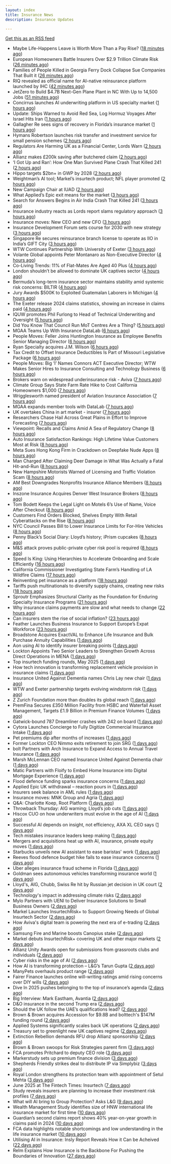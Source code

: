 ```yaml
---
layout: index
title: Insurance News
description: Insurance Updates

---
```


[Get this as an RSS feed](/insurance.rss)

<!-- news_marker starts -->
- Maybe Life-Happens Leave is Worth More Than a Pay Rise? ([18 minutes ago](https://insurance-edge.net/2025/06/13/maybe-life-happens-leave-is-worth-more-than-a-pay-rise/))
- European Homeowners Battle Insurers Over $2.9 Trillion Climate Risk ([26 minutes ago](https://www.insurancejournal.com/news/international/2025/06/13/827625.htm))
- Families of People Killed in Georgia Ferry Dock Collapse Sue Companies That Built it ([26 minutes ago](https://www.insurancejournal.com/news/southeast/2025/06/13/827662.htm))
- RIQ revealed as official name for AI-native reinsurance platform launched by IHC ([42 minutes ago](https://www.reinsurancene.ws/riq-revealed-as-official-name-for-ai-native-reinsurance-platform-launched-by-ihc/))
- JetZero to Build $4.7B Next-Gen Plane Plant in NC With Up to 14,500 Jobs ([51 minutes ago](https://www.insurancejournal.com/news/southeast/2025/06/13/827650.htm))
- Concirrus launches AI underwriting platform in US specialty market ([1 hours ago](https://www.reinsurancene.ws/concirrus-launches-ai-underwriting-platform-in-us-specialty-market/))
- Update: Ships Warned to Avoid Red Sea, Log Hormuz Voyages After Israel Hits Iran ([1 hours ago](https://www.insurancejournal.com/news/international/2025/06/13/827636.htm))
- Gallagher Re sees signs of recovery in Florida’s insurance market ([1 hours ago](https://www.reinsurancene.ws/gallagher-re-sees-signs-of-recovery-in-floridas-insurance-market/))
- Hymans Robertson launches risk transfer and investment service for small pension schemes ([2 hours ago](https://www.reinsurancene.ws/hymans-robertson-launches-risk-transfer-and-investment-service-for-small-pension-schemes/))
- Regulators Are Harming UK as a Financial Center, Lords Warn ([2 hours ago](https://www.insurancejournal.com/news/international/2025/06/13/827617.htm))
- Allianz makes £200k saving after butchered claim ([2 hours ago](https://www.postonline.co.uk/market-access/claims-fraud/7957937/allianz-makes-%C2%A3200k-saving-after-butchered-claim))
- ‘I Got Up and Ran’: How One Man Survived Plane Crash That Killed 241 ([2 hours ago](https://www.insurancejournal.com/news/international/2025/06/13/827609.htm))
- Hippo targets $2bn+ in GWP by 2028 ([2 hours ago](https://www.reinsurancene.ws/hippo-targets-2bn-in-gwp-by-2028/))
- Weightman’s AI tool; Markel’s insurtech product; NFL player promoted ([2 hours ago](https://www.postonline.co.uk/news/7957911/weightman%E2%80%99s-ai-tool-markel%E2%80%99s-insurtech-product-nfl-player-promoted))
- New Campaign Chair at IUAD ([2 hours ago](https://insurance-edge.net/2025/06/13/new-campaign-chair-at-iuad/))
- What Applied’s Epic exit means for the market ([3 hours ago](https://www.postonline.co.uk/commercial/7957935/what-applied%E2%80%99s-epic-exit-means-for-the-market))
- Search for Answers Begins in Air India Crash That Killed 241 ([3 hours ago](https://www.insurancejournal.com/news/international/2025/06/13/827600.htm))
- Insurance industry reacts as Lords report slams regulatory approach ([3 hours ago](https://www.insurancebusinessmag.com/uk/news/breaking-news/insurance-industry-reacts-as-lords-report-slams-regulatory-approach-538975.aspx))
- Insurance moves: New CEO and new CFO ([3 hours ago](https://www.insurancebusinessmag.com/uk/news/breaking-news/insurance-moves-new-ceo-and-new-cfo-538974.aspx))
- Insurance Development Forum sets course for 2030 with new strategy ([3 hours ago](https://www.insurancebusinessmag.com/uk/news/breaking-news/insurance-development-forum-sets-course-for-2030-with-new-strategy-538973.aspx))
- Singapore Re secures reinsurance branch license to operate as IIO in India’s GIFT City ([3 hours ago](https://www.reinsurancene.ws/singapore-re-secures-reinsurance-branch-license-to-operate-as-iio-in-indias-gift-city/))
- WTW Continues Partnership With University of Exeter ([3 hours ago](https://insurance-edge.net/2025/06/13/wtw-continues-partnership-with-university-of-exeter/))
- Volante Global appoints Peter Montanaro as Non-Executive Director ([4 hours ago](https://www.reinsurancene.ws/volante-global-appoints-peter-montanaro-as-non-executive-director/))
- Co-Living Trends: 11% of Flat-Mates Are Aged 40 Plus ([4 hours ago](https://insurance-edge.net/2025/06/13/co-living-trends-11-of-flat-mates-are-aged-40-plus/))
- London shouldn’t be allowed to dominate UK captives sector ([4 hours ago](https://www.postonline.co.uk/commercial/7957933/london-shouldn%E2%80%99t-be-allowed-to-dominate-uk-captives-sector))
- Bermuda’s long-term insurance sector maintains stability amid systemic risk concerns: BILTIR ([4 hours ago](https://www.reinsurancene.ws/bermudas-long-term-insurance-sector-maintains-stability-amid-systemic-risk-concerns-biltir/))
- Jury Awards $500K to Exploited Guatemalan Laborers in Michigan ([4 hours ago](https://www.insurancejournal.com/news/midwest/2025/06/13/827270.htm))
- The Exeter release 2024 claims statistics, showing an increase in claims paid ([4 hours ago](https://ifamagazine.com/the-exeter-release-2024-claims-statistics-showing-an-increase-in-claims-paid/))
- IQUW promotes Phil Furlong to Head of Technical Underwriting and Oversight ([5 hours ago](https://www.reinsurancene.ws/iquw-promotes-phil-furlong-to-head-of-technical-underwriting-and-oversight/))
- Did You Know That Council Run MoT Centres Are a Thing? ([5 hours ago](https://insurance-edge.net/2025/06/13/did-you-know-that-council-run-mot-centres-are-a-thing/))
- MGAA Teams Up With Insurance DataLab ([6 hours ago](https://insurance-edge.net/2025/06/13/mgaa-teams-up-with-insurance-datalab/))
- People Moves: Feller Joins Huntington Insurance as Employee Benefits Senior Managing Director ([6 hours ago](https://www.insurancejournal.com/news/midwest/2025/06/13/827413.htm))
- Ryan Specialty acquires J.M. Wilson ([6 hours ago](https://www.reinsurancene.ws/ryan-specialty-acquires-j-m-wilson/))
- Tax Credit to Offset Insurance Deductibles Is Part of Missouri Legislative Package ([6 hours ago](https://www.insurancejournal.com/news/midwest/2025/06/13/827529.htm))
- People Moves: Big ‘I’ Names Connors ACT Executive Director; WTW Makes Senior Hires to Insurance Consulting and Technology Business ([6 hours ago](https://www.insurancejournal.com/news/national/2025/06/13/827407.htm))
- Brokers warn on widespread underinsurance risk - Aviva ([7 hours ago](https://www.insurancebusinessmag.com/uk/news/breaking-news/brokers-warn-on-widespread-underinsurance-risk--aviva-538954.aspx))
- Climate Group Says State Farm Rate Hike to Cost California Homeowners $1,000 ([7 hours ago](https://www.insurancejournal.com/news/national/2025/06/13/827210.htm))
- Wrigglesworth named president of Aviation Insurance Association ([7 hours ago](https://www.insurancebusinessmag.com/uk/news/breaking-news/wrigglesworth-named-president-of-aviation-insurance-association-538953.aspx))
- MGAA expands member tools with DataLab ([7 hours ago](https://www.insurancebusinessmag.com/uk/news/breaking-news/mgaa-expands-member-tools-with-datalab-538952.aspx))
- UK overtakes China in art market - insurer ([7 hours ago](https://www.insurancebusinessmag.com/uk/news/breaking-news/uk-overtakes-china-in-art-market--insurer-538951.aspx))
- Researchers Chase Hail Across Great Plains in Effort to Improve Forecasting ([7 hours ago](https://www.insurancejournal.com/news/southcentral/2025/06/13/827360.htm))
- Viewpoint: Recalls and Claims Amid A Sea of Regulatory Change ([8 hours ago](https://www.insurancejournal.com/news/national/2025/06/13/827571.htm))
- Auto Insurance Satisfaction Rankings: High Lifetime Value Customers Most at Risk ([8 hours ago](https://www.insurancejournal.com/news/national/2025/06/13/827562.htm))
- Meta Sues Hong Kong Firm in Crackdown on Deepfake Nude Apps ([8 hours ago](https://www.insurancejournal.com/news/national/2025/06/13/827586.htm))
- Man Charged After Claiming Deer Damage in What Was Actually a Fatal Hit-and-Run ([8 hours ago](https://www.insurancejournal.com/news/southeast/2025/06/13/827521.htm))
- New Hampshire Motorists Warned of Licensing and Traffic Violation Scam ([8 hours ago](https://www.insurancejournal.com/news/east/2025/06/13/827000.htm))
- AM Best Downgrades Nonprofits Insurance Alliance Members ([8 hours ago](https://www.insurancejournal.com/news/east/2025/06/13/827291.htm))
- Inszone Insurance Acquires Denver West Insurance Brokers ([8 hours ago](https://www.insurancejournal.com/news/west/2025/06/13/827544.htm))
- Tom Bodett Keeps the Legal Light on Motels 6’s Use of Name, Voice After Checkout ([8 hours ago](https://www.insurancejournal.com/news/east/2025/06/13/827486.htm))
- Customers Find Orders Blocked, Shelves Empty With Retail Cyberattacks on the Rise ([8 hours ago](https://www.insurancejournal.com/news/national/2025/06/13/827321.htm))
- NYC Council Passes Bill to Lower Insurance Limits for For-Hire Vehicles ([8 hours ago](https://www.insurancejournal.com/news/east/2025/06/13/827575.htm))
- Penny Black’s Social Diary: Lloyd’s history; iPrism cupcakes ([8 hours ago](https://www.postonline.co.uk/people/7957721/penny-black%E2%80%99s-social-diary-lloyd%E2%80%99s-history-iprism-cupcakes))
- M&S attack proves public-private cyber risk pool is required ([8 hours ago](https://www.postonline.co.uk/commercial/7957915/ms-attack-proves-public-private-cyber-risk-pool-is-required))
- Speed Is King: Using Hierarchies to Accelerate Onboarding and Scale Efficiently ([16 hours ago](https://www.insurancejournal.com/blogs/agentsync/2025/06/12/827547.htm))
- California Commissioner Investigating State Farm’s Handling of LA Wildfire Claims ([17 hours ago](https://www.insurancejournal.com/news/west/2025/06/12/827538.htm))
- Reinventing pet insurance as a platform ([18 hours ago](https://www.dig-in.com/opinion/reinventing-pet-insurance-as-a-platform))
- Tariffs push multinationals to diversify supply chains, creating new risks ([18 hours ago](https://www.insurancebusinessmag.com/uk/news/breaking-news/tariffs-push-multinationals-to-diversify-supply-chains-creating-new-risks-538920.aspx))
- Sproutr Emphasizes Structural Clarity as the Foundation for Enduring Specialty Insurance Programs ([21 hours ago](https://www.insurtechinsights.com/sproutr-emphasizes-structural-clarity-as-the-foundation-for-enduring-specialty-insurance-programs/))
- Why insurance claims payments are slow and what needs to change ([22 hours ago](https://www.dig-in.com/opinion/why-insurance-claims-payments-are-slow-what-needs-to-change))
- Can insurers stem the rise of social inflation? ([23 hours ago](https://www.dig-in.com/news/can-insurers-stem-the-rise-of-social-inflation))
- Feather Launches Business Insurance to Support Europe’s Expat Workforce ([23 hours ago](https://www.insurtechinsights.com/feather-launches-business-insurance-to-support-europes-expat-workforce/))
- Broadstone Acquires ExactVAL to Enhance Life Insurance and Bulk Purchase Annuity Capabilities ([1 days ago](https://www.insurtechinsights.com/broadstone-acquires-exactval-to-enhance-life-insurance-and-bulk-purchase-annuity-capabilities/))
- Aon using AI to identify insurer breaking points ([1 days ago](https://www.postonline.co.uk/commercial/7957931/aon-using-ai-to-identify-insurer-breaking-points))
- Lockton Appoints Two Senior Leaders to Strengthen Growth Across Direct Operations in MENA ([1 days ago](https://www.insurtechinsights.com/lockton-appoints-two-senior-leaders-to-strengthen-growth-across-direct-operations-in-mena/))
- Top insurtech funding rounds, May 2025 ([1 days ago](https://www.dig-in.com/news/top-insurtech-funding-rounds-may-2025))
- How tech innovation is transforming replacement vehicle provision in insurance claims ([1 days ago](https://www.insurancebusinessmag.com/uk/news/auto-motor/how-tech-innovation-is-transforming-replacement-vehicle-provision-in-insurance-claims-538851.aspx))
- Insurance United Against Dementia names Chris Lay new chair ([1 days ago](https://www.insurancebusinessmag.com/uk/news/non-profits/insurance-united-against-dementia-names-chris-lay-new-chair-538848.aspx))
- WTW and Exeter partnership targets evolving windstorm risk ([1 days ago](https://www.insurancebusinessmag.com/uk/news/breaking-news/wtw-and-exeter-partnership-targets-evolving-windstorm-risk-538847.aspx))
- Z Zurich Foundation more than doubles its global reach ([1 days ago](https://www.insurancebusinessmag.com/uk/news/non-profits/z-zurich-foundation-more-than-doubles-its-global-reach-538846.aspx))
- PremFina Secures £350 Million Facility from HSBC and Waterfall Asset Management, Targets £1.9 Billion in Premium Finance Volumes ([1 days ago](https://www.insurtechinsights.com/premfina-secures-350-million-facility-from-hsbc-and-waterfall-asset-management-targets-1-9-billion-in-premium-finance-volumes/))
- Gatwick-bound 787 Dreamliner crashes with 242 on board ([1 days ago](https://www.insurancebusinessmag.com/uk/news/breaking-news/gatwickbound-787-dreamliner-crashes-with-242-on-board-538840.aspx))
- Cytora Launches Concierge to Fully Digitize Commercial Insurance Intake ([1 days ago](https://www.insurtechinsights.com/cytora-launches-concierge-to-fully-digitize-commercial-insurance-intake/))
- Pet premiums dip after months of increases ([1 days ago](https://www.postonline.co.uk/personal/7957929/pet-premiums-dip-after-months-of-increases))
- Former Lockton CEO Nimmo exits retirement to join SRG ([1 days ago](https://www.postonline.co.uk/news/7957930/former-lockton-ceo-nimmo-exits-retirement-to-join-srg))
- bolt Partners with Arch Insurance to Expand Access to Annual Travel Insurance ([1 days ago](https://www.insurtechinsights.com/bolt-partners-with-arch-insurance-to-expand-access-to-annual-travel-insurance/))
- Marsh McLennan CEO named Insurance United Against Dementia chair ([1 days ago](https://www.postonline.co.uk/people/7957928/marsh-mclennan-ceo-named-insurance-united-against-dementia-chair))
- Matic Partners with Floify to Embed Home Insurance into Digital Mortgage Experience ([1 days ago](https://www.insurtechinsights.com/matic-partners-with-floify-to-embed-home-insurance-into-digital-mortgage-experience/))
- Flood defence funding sparks insurance concerns ([1 days ago](https://www.insurancebusinessmag.com/uk/news/catastrophe/flood-defence-funding-sparks-insurance-concerns-538821.aspx))
- Applied Epic UK withdrawal – reaction pours in ([1 days ago](https://www.insurancebusinessmag.com/uk/news/technology/applied-epic-uk-withdrawal--reaction-pours-in-538820.aspx))
- Insurers seek balance in AML rules ([1 days ago](https://www.insurancebusinessmag.com/uk/news/life-insurance/insurers-seek-balance-in-aml-rules-538818.aspx))
- Insurance moves: MNK Group and Agria ([1 days ago](https://www.insurancebusinessmag.com/uk/news/breaking-news/insurance-moves-mnk-group-and-agria-538817.aspx))
- Q&A: Charlotte Koep, Root Platform ([1 days ago](https://www.postonline.co.uk/technology/7957566/qa-charlotte-koep-root-platform))
- Throwback Thursday: AIG warning; Lloyd’s job cuts ([1 days ago](https://www.postonline.co.uk/lloyd%E2%80%99slondon/7956730/throwback-thursday-aig-warning-lloyd%E2%80%99s-job-cuts))
- Hiscox CUO on how underwriters must evolve in the age of AI ([1 days ago](https://www.postonline.co.uk/technology/7957894/hiscox-cuo-on-how-underwriters-must-evolve-in-the-age-of-ai))
- Successful AI depends on insight, not efficiency, AXA XL CEO says ([1 days ago](https://www.dig-in.com/news/insight-not-efficiency-makes-ai-successful-axa-ceo-says))
- Tech mistakes insurance leaders keep making ([1 days ago](https://www.dig-in.com/opinion/tech-mistakes-insurance-leaders-keep-making))
- Mergers and acquisitions heat up with AI, insurance, private equity moves ([1 days ago](https://www.insurancebusinessmag.com/uk/news/breaking-news/mergers-and-acquisitions-heat-up-with-ai-insurance-private-equity-moves-538787.aspx))
- Starbucks unveils new AI assistant to ease baristas' work ([1 days ago](https://www.insurancebusinessmag.com/uk/business-strategy/starbucks-unveils-new-ai-assistant-to-ease-baristas-work-538756.aspx))
- Reeves flood defence budget hike fails to ease insurance concerns ([1 days ago](https://www.postonline.co.uk/personal/7957925/reeves-flood-defence-budget-hike-fails-to-ease-insurance-concerns))
- Uber alleges insurance fraud scheme in Florida ([1 days ago](https://www.dig-in.com/articles/uber-alleges-insurance-fraud-scheme-in-florida))
- Goldman sees autonomous vehicles transforming insurance world ([1 days ago](https://www.dig-in.com/articles/goldman-autonomous-vehicles-transforming-insurance-world))
- Lloyd's, AIG, Chubb, Swiss Re hit by Russian jet decision in UK court ([2 days ago](https://www.insurancebusinessmag.com/uk/news/breaking-news/lloyds-aig-chubb-swiss-re-hit-by-russian-jet-decision-in-uk-court-538708.aspx))
- Technology's impact in addressing climate risks ([2 days ago](https://www.dig-in.com/podcast/technologys-impact-in-addressing-climate-risks))
- Mylo Partners with UENI to Deliver Insurance Solutions to Small Business Owners ([2 days ago](https://www.insurtechinsights.com/mylo-partners-with-ueni-to-deliver-insurance-solutions-to-small-business-owners/))
- Markel Launches InsurtechRisk+ to Support Growing Needs of Global Insurtech Sector ([2 days ago](https://www.insurtechinsights.com/markel-launches-insurtechrisk-to-support-growing-needs-of-global-insurtech-sector/))
- How Aviva's digital team is powering the next era of e-trading ([2 days ago](https://www.insurancebusinessmag.com/uk/news/sme/how-avivas-digital-team-is-powering-the-next-era-of-etrading-538687.aspx))
- Samsung Fire and Marine boosts Canopius stake ([2 days ago](https://www.insurancebusinessmag.com/uk/news/breaking-news/samsung-fire-and-marine-boosts-canopius-stake-538681.aspx))
- Markel debuts InsurtechRisk+ covering UK and other major markets ([2 days ago](https://www.insurancebusinessmag.com/uk/news/technology/markel-debuts-insurtechrisk-covering-uk-and-other-major-markets-538677.aspx))
- Allianz Unity Awards open for submissions from grassroots clubs and individuals ([2 days ago](https://www.insurancebusinessmag.com/uk/news/non-profits/allianz-unity-awards-open-for-submissions-from-grassroots-clubs-and-individuals-538676.aspx))
- Cyber risks in the age of AI ([2 days ago](https://www.insurancebusinessmag.com/uk/tv/cyber-risks-in-the-age-of-ai-538675.aspx))
- How AI is transforming protection – L&G’s Tarun Gupta ([2 days ago](https://ifamagazine.com/what-does-ai-mean-for-digital-health-and-wellbeing/))
- ManyPets overhauls product range ([2 days ago](https://www.postonline.co.uk/news/7957921/manypets-overhauls-product-range))
- Fairer Finance launches online will-writing ratings amid rising concerns over DIY wills ([2 days ago](https://ifamagazine.com/fairer-finance-launches-online-will-writing-ratings-amid-rising-concerns-over-diy-wills/))
- Dive In 2025 pushes belonging to the top of insurance’s agenda ([2 days ago](https://www.postonline.co.uk/news/7957904/dive-in-2025-pushes-belonging-to-the-top-of-insurance%E2%80%99s-agenda))
- Big Interview: Mark Eastham, Avantia ([2 days ago](https://www.postonline.co.uk/personal/7957718/big-interview-mark-eastham-avantia))
- D&O insurance in the second Trump era ([2 days ago](https://www.postonline.co.uk/commercial/7957858/do-insurance-in-the-second-trump-era))
- Should the UK follow the UAE’s qualifications lead? ([2 days ago](https://www.postonline.co.uk/people/7957500/should-the-uk-follow-the-uae%E2%80%99s-qualifications-lead))
- Brown & Brown acquires Accession for $9.8B and bolttech's $147M funding round ([2 days ago](https://www.dig-in.com/news/brown-brown-acquires-accession-9-8b-bolttech-147m-funding))
- Applied Systems significantly scales back UK operations ([2 days ago](https://www.postonline.co.uk/news/7957918/applied-systems-significantly-scales-back-uk-operations))
- Treasury set to greenlight new UK captives regime ([2 days ago](https://www.postonline.co.uk/commercial/7957917/treasury-set-to-greenlight-new-uk-captives-regime))
- Extinction Rebellion demands RFU drop Allianz sponsorship ([2 days ago](https://www.postonline.co.uk/news/7957916/extinction-rebellion-demands-rfu-drop-allianz-sponsorship))
- Brown & Brown swoops for Risk Strategies parent firm ([3 days ago](https://www.postonline.co.uk/news/7957914/brown-brown-swoops-for-risk-strategies-parent-firm))
- FCA promotes Pritchard to deputy CEO role ([3 days ago](https://www.postonline.co.uk/news/7957913/fca-promotes-pritchard-to-deputy-ceo-role))
- Markerstudy sets up premium finance division ([3 days ago](https://www.postonline.co.uk/news/7957910/markerstudy-sets-up-premium-finance-division))
- Shepherds Friendly strikes deal to distribute IP via Simplybiz ([3 days ago](https://ifamagazine.com/shepherds-friendly-strikes-deal-to-distribute-ip-via-simplybiz/))
- Royal London strengthens its protection team with appointment of Setul Mehta ([3 days ago](https://ifamagazine.com/royal-london-strengthens-its-protection-team-with-appointment-of-setul-mehta/))
- June 2025 at The Fintech Times: Insurtech ([7 days ago](https://thefintechtimes.com/june-2025-at-the-fintech-times-insurtech/))
- Study reveals insurers are planning to increase their investment risk profiles ([7 days ago](https://ifamagazine.com/study-reveals-insurers-are-planning-to-increase-their-investment-risk-profiles/))
- What will AI bring to Group Protection? Asks L&G ([9 days ago](https://ifamagazine.com/what-will-ai-bring-to-group-protection-asks-lg/))
- Wealth Management Study identifies size of HNW international life insurance market for first time ([10 days ago](https://ifamagazine.com/wealth-management-study-identifies-size-of-hnw-international-life-insurance-market-for-first-time/))
- Guardian’s second claims report shows 40% year-on-year growth in claims paid in 2024 ([10 days ago](https://ifamagazine.com/guardians-second-claims-report-show-40-year-on-year-growth-in-claims-paid-in-2024/))
- FCA data highlights notable shortcomings and low understanding in the life insurance market ([10 days ago](https://ifamagazine.com/fca-data-highlights-notable-shortcomings-and-low-understanding-in-the-life-insurance-market/))
- Utilising AI in Insurance: Insly Report Reveals How it Can be Acheived ([22 days ago](https://thefintechtimes.com/utilising-ai-in-insurance-insly-report-reveals-how-it-can-be-acheived/))
- Relm Explains How Insurance is the Backbone For Pushing the Boundaries of Innovation ([27 days ago](https://thefintechtimes.com/relm-explains-how-insurance-is-the-backbone-for-pushing-the-boundaries-of-innovation/))

<!-- news_marker ends -->